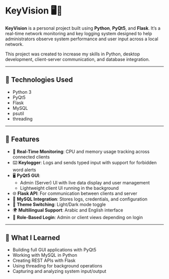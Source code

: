 # KeyVision 🖥️🔐

**KeyVision** is a personal project built using **Python**, **PyQt5**, and **Flask**. It’s a real-time network monitoring and key logging system designed to help administrators observe system performance and user input across a local network.

This project was created to increase my skills in Python, desktop development, client-server communication, and database integration.

---

## 🚀 Technologies Used

- Python 3
- PyQt5
- Flask
- MySQL
- psutil
- threading

---

## 🔧 Features

- 🧠 **Real-Time Monitoring**: CPU and memory usage tracking across connected clients
- ⌨️ **Keylogger**: Logs and sends typed input with support for forbidden word alerts
- 🖥️ **PyQt5 GUI**:
  - Admin (Server) UI with live data display and user management
  - Lightweight client UI running in the background
- 🌐 **Flask API**: For communication between clients and server
- 📁 **MySQL Integration**: Stores logs, credentials, and configuration
- 🌙 **Theme Switching**: Light/Dark mode toggle
- 🌍 **Multilingual Support**: Arabic and English interface
- 🔐 **Role-Based Login**: Admin or client views depending on login

---


## 🧠 What I Learned

- Building full GUI applications with PyQt5
- Working with MySQL in Python
- Creating REST APIs with Flask
- Using threading for background operations
- Capturing and analyzing system input/output
